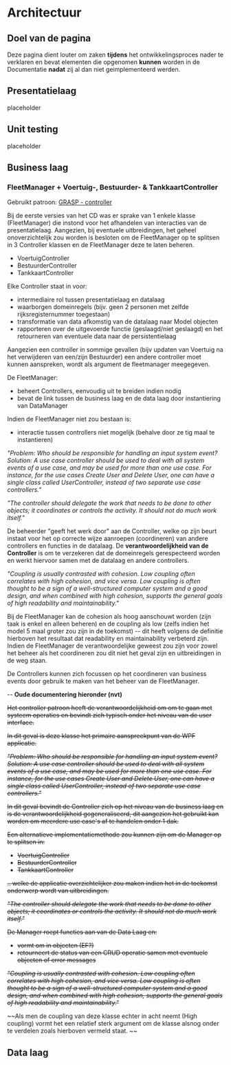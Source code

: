 # Architectuur

## Doel van de pagina

Deze pagina dient louter om zaken **tijdens** het ontwikkelingsproces nader te verklaren en bevat elementen
die opgenomen **kunnen** worden in de Documentatie **nadat** zij al dan niet geimplementeerd werden.

## Presentatielaag

placeholder

## Unit testing

placeholder

## Business laag

### FleetManager + Voertuig-, Bestuurder- & TankkaartController

Gebruikt patroon: [GRASP - controller](https://en.wikipedia.org/wiki/GRASP_(object-oriented_design))

Bij de eerste versies van het CD was er sprake van 1 enkele klasse (FleetManager) die instond voor het afhandelen van interacties van de presentatielaag.
Aangezien, bij eventuele uitbreidingen, het geheel onoverzichtelijk zou worden is besloten om de FleetManager op te splitsen in 3 Controller klassen en de FleetManager deze te laten beheren.

- VoertuigController
- BestuurderController
- TankkaartController

Elke Controller staat in voor:
- intermediaire rol tussen presentatielaag en datalaag
- waarborgen domeinregels (bijv. geen 2 personen met zelfde rijksregisternummer toegestaan)
- transformatie van data afkomstig van de datalaag naar Model objecten
- rapporteren over de uitgevoerde functie (geslaagd/niet geslaagd) en het retourneren van eventuele data naar de persistentielaag

Aangezien een controller in sommige gevallen (bijv updaten van Voertuig na het verwijderen van een/zijn Bestuurder) een andere controller moet kunnen aanspreken,
wordt als argument de fleetmanager meegegeven.

De FleetManager:
- beheert Controllers, eenvoudig uit te breiden indien nodig
- bevat de link tussen de business laag en de data laag door instantiering van DataManager

Indien de FleetManager niet zou bestaan is:
- interactie tussen controllers niet mogelijk (behalve door ze tig maal te instantieren)

*"Problem: Who should be responsible for handling an input system event?
Solution: A use case controller should be used to deal with all system events of a use case, and may be used for more than one use case. For instance, for the use cases Create User and Delete User, one can have a single class called UserController, instead of two separate use case controllers."*

*"The controller should delegate the work that needs to be done to other objects; it coordinates or controls the activity. It should not do much work itself."*

De beheerder "geeft het werk door" aan de Controller, welke op zijn beurt instaat voor het op correcte wijze aanroepen (coordineren) van andere controllers en functies in de datalaag.
De **verantwoordelijkheid van de Controller** is om te verzekeren dat de domeinregels gerespecteerd worden en werkt hiervoor samen met de datalaag en andere controllers.

*"Coupling is usually contrasted with cohesion. Low coupling often correlates with high cohesion, and vice versa. Low coupling is often thought to be a sign of a well-structured computer system and a good design, and when combined with high cohesion, supports the general goals of high readability and maintainability."*

Bij de FleetManager kan de cohesion als hoog aanschouwt worden (zijn taak is enkel en alleen beheren) en de coupling als low (zelfs indien het model 5 maal groter zou zijn in de toekomst) -- dit heeft volgens de definitie hierboven het resultaat dat readability en maintainability verbeterd zijn. Indien de FleetManager de verantwoordelijke geweest zou zijn voor zowel het beheer als het coordineren zou dit niet het geval zijn en uitbreidingen in de weg staan.

De Controllers kunnen zich focussen op het coordineren van business events door gebruik te maken van het beheer van de FleetManager.

-- **Oude documentering hieronder (nvt)**

~~Het controller patroon heeft de verantwoordelijkheid om om te gaan met systeem operaties en bevindt zich typisch onder het niveau van de user interface.~~

~~In dit geval is deze klasse het primaire aanspreekpunt van de WPF applicatie.~~

~~*"Problem: Who should be responsible for handling an input system event?
Solution: A use case controller should be used to deal with all system events of a use case, and may be used for more than one use case. For instance, for the use cases Create User and Delete User, one can have a single class called UserController, instead of two separate use case controllers."*~~

~~In dit geval bevindt de Controller zich op het niveau van de business laag en is de verantwoordelijkheid gegeneraliseerd, dit aangezien het gebruikt kan worden om meerdere use case's af te handelen onder 1 dak.~~

~~Een alternatieve implementatiemethode zou kunnen zijn om de Manager op te splitsen in:~~
- ~~VoertuigController~~
- ~~BestuurderController~~
- ~~TankkaartController~~

~~.. welke de applicatie overzichtelijker zou maken indien het in de toekomst onderwerp wordt van uitbreidingen.~~

~~*"The controller should delegate the work that needs to be done to other objects; it coordinates or controls the activity. It should not do much work itself."*~~

~~De Manager roept functies aan van de Data Laag en:~~
- ~~vormt om in objecten (EF?)~~
- ~~retourneert de status van een CRUD operatie samen met eventuele objecten of error messages~~

~~*"Coupling is usually contrasted with cohesion. Low coupling often correlates with high cohesion, and vice versa. Low coupling is often thought to be a sign of a well-structured computer system and a good design, and when combined with high cohesion, supports the general goals of high readability and maintainability."*~~

~~Als men de coupling van deze klasse echter in acht neemt (High coupling) vormt het een relatief sterk argument om de klasse alsnog onder te verdelen zoals hierboven vermeld staat. ~~

## Data laag
